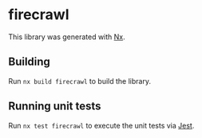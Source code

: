 # firecrawl

This library was generated with [Nx](https://nx.dev).

## Building

Run `nx build firecrawl` to build the library.

## Running unit tests

Run `nx test firecrawl` to execute the unit tests via [Jest](https://jestjs.io).
